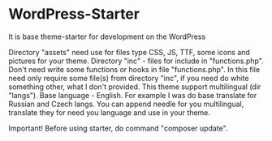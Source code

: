 # WordPress-Starter
It is base theme-starter for development on the WordPress

Directory "assets" need use for files type CSS, JS, TTF, some icons and pictures for your theme.
Directory "inc" - files for include in "functions.php".
Don't need write some functions or hooks in file "functions.php". In this file need only require some file(s) from directory "inc", if you need do white something other, what I don't provided.
This theme support multilingual (dir "langs"). Base language - English. For example I was do base translate for Russian and Czech langs. You can append needle for you multilingual, translate they for need you language and use in your theme.

Important! Before using starter, do command "composer update".